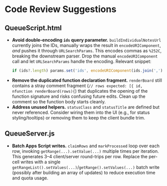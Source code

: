 # Code Review Suggestions

## QueueScript.html
- **Avoid double-encoding `ids` query parameter.** `buildIndividualNotesUrl` currently joins the IDs, manually wraps the result in `encodeURIComponent`, *and* pushes it through `URLSearchParams`. This encodes commas as `%252C`, breaking the downstream parser. Drop the manual `encodeURIComponent` call and let `URLSearchParams` handle the encoding. Relevant snippet:
  ```js
  if (ids?.length) params.set('ids', encodeURIComponent(ids.join(',')));
  ```
- **Remove the duplicated function declaration fragment.** `renderBoard` still contains a stray comment fragment (`// rows expected: [{ id, nfunction renderBoard(rows){`) that duplicates the opening of the function signature and risks confusing future edits. Clean up the comment so the function body starts cleanly.
- **Address unused helpers.** `statusClass` and `statusTitle` are defined but never referenced. Consider wiring them into the UI (e.g., for status styling/tooltips) or removing them to keep the client bundle trim.

## QueueServer.js
- **Batch Apps Script writes.** `claimRows` and `markProcessed` loop over each row, invoking `getRange(...).setValue(...)` multiple times per iteration. This generates 3–4 client/server round-trips per row. Replace the per-cell writes with a single `getRangeList().setValues(...)`/`getRange().setValues(...)` batch write (possibly after building an array of updates) to reduce execution time and quota usage.
